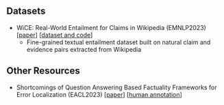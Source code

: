 ## Datasets

* WiCE: Real-World Entailment for Claims in Wikipedia (EMNLP2023) [[paper](https://arxiv.org/abs/2303.01432)] [[dataset and code](https://github.com/ryokamoi/wice)]
  * Fine-grained textual entailment dataset built on natural claim and evidence pairs extracted from Wikipedia

## Other Resources

* Shortcomings of Question Answering Based Factuality Frameworks for Error Localization (EACL2023) [[paper](https://aclanthology.org/2023.eacl-main.11/)] [[human annotation](https://github.com/ryokamoi/QA-metrics-human-annotation)]

<!--
**ryokamoi/ryokamoi** is a ✨ _special_ ✨ repository because its `README.md` (this file) appears on your GitHub profile.

Here are some ideas to get you started:

- 🔭 I’m currently working on ...
- 🌱 I’m currently learning ...
- 👯 I’m looking to collaborate on ...
- 🤔 I’m looking for help with ...
- 💬 Ask me about ...
- 📫 How to reach me: ...
- 😄 Pronouns: ...
- ⚡ Fun fact: ...
-->
